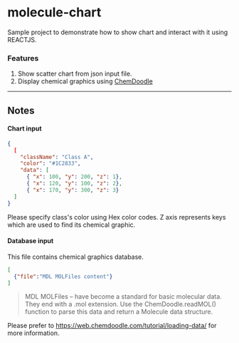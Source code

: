 # molecule-chart
Sample project to demonstrate how to show chart and interact with it using REACTJS.

### Features ###
1. Show scatter chart from json input file.
2. Display chemical graphics using [ChemDoodle](https://web.chemdoodle.com/)
---------------------------

## Notes ##

#### Chart input
```json
{
  [
    "className": "Class A",
    "color": "#1C2833",
    "data": [
      { "x": 100, "y": 200, "z": 1},
      { "x": 120, "y": 100, "z": 2},
      { "x": 170, "y": 300, "z": 3}
  ]
}
```
Please specify class's color using Hex color codes. 
Z axis represents keys which are used to find its chemical graphic.

#### Database input
This file contains chemical graphics database.
```json
[
  {"file":"MDL MOLFiles content"}
]
```
> MDL MOLFiles – have become a standard for basic molecular data. They end with a .mol extension. Use the ChemDoodle.readMOL() function to parse this data and return a Molecule data structure.

Please prefer to https://web.chemdoodle.com/tutorial/loading-data/ for more information.
